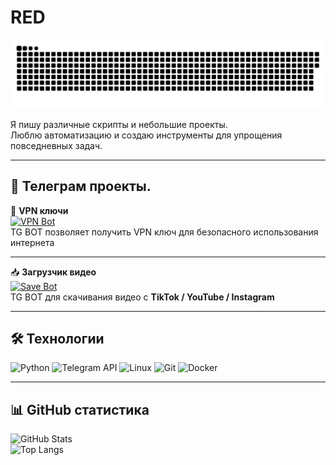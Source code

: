 # RED

![Snake animation](https://github.com/helloworlone-del/helloworlone-del/blob/main/github-snake.svg)

Я пишу различные скрипты и небольшие проекты.  
Люблю автоматизацию и создаю инструменты для упрощения повседневных задач.

---

## 🤖 Телеграм проекты.

🔑 **VPN ключи**  
[![VPN Bot](https://img.shields.io/badge/VPN%20Bot-2CA5E0?style=for-the-badge&logo=telegram&logoColor=white)](https://t.me/VTSLYVPN_bot)  
TG BOT позволяет получить VPN ключ для безопасного использования интернета  

---

📥 **Загрузчик видео**  
[![Save Bot](https://img.shields.io/badge/Save%20Bot-2CA5E0?style=for-the-badge&logo=telegram&logoColor=white)](https://t.me/vtslysave_bot)  
TG BOT для скачивания видео с **TikTok / YouTube / Instagram**

---

## 🛠️ Технологии  

![Python](https://img.shields.io/badge/Python-3776AB?style=for-the-badge&logo=python&logoColor=white)
![Telegram API](https://img.shields.io/badge/Telegram%20Bot-2CA5E0?style=for-the-badge&logo=telegram&logoColor=white)
![Linux](https://img.shields.io/badge/Linux-FCC624?style=for-the-badge&logo=linux&logoColor=black)
![Git](https://img.shields.io/badge/Git-F05032?style=for-the-badge&logo=git&logoColor=white)
![Docker](https://img.shields.io/badge/Docker-2496ED?style=for-the-badge&logo=docker&logoColor=white)

---

## 📊 GitHub статистика  

![GitHub Stats](https://github-readme-stats.vercel.app/api?username=helloworlone-del&show_icons=true&theme=dark)  
![Top Langs](https://github-readme-stats.vercel.app/api/top-langs/?username=helloworlone-del&layout=compact&theme=dark)
